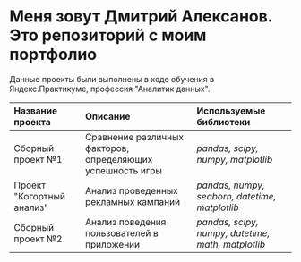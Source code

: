 # Меня зовут Дмитрий Алексанов. Это репозиторий с моим портфолио

Данные проекты были выполнены в ходе обучения в Яндекс.Практикуме, профессия "Аналитик данных".

| Название проекта  | Описание                                                   | Используемые библиотеки   |
| :---------------- | :--------------------------------------------------------- |:------------------------- |
| Сборный проект №1 | Сравнение различных факторов, определяющих успешность игры | *pandas, scipy, numpy, matplotlib*    |
| Проект "Когортный анализ" | Анализ проведенных рекламных кампаний | *pandas, numpy, seaborn, datetime, matplotlib*    |
| Сборный проект №2 | Анализ поведения пользователей в приложении | *pandas, scipy, numpy, datetime, math, matplotlib*    |
